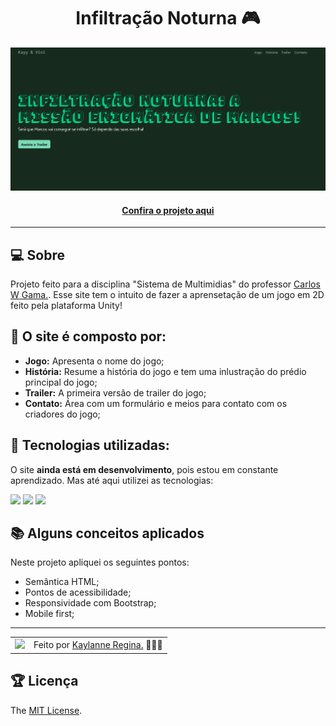 <h1 align="center"> Infiltração Noturna 🎮</h1>

![Imagem do projeto finalizado](img/foto.png)

<h4 align="center"><a href="https://kaylanneregina.github.io/SiteGame/">Confira o projeto aqui</a></h4>

---

## 💻 Sobre

Projeto feito para a disciplina "Sistema de Multimidias" do professor <a href="https://github.com/CarlosWGama">Carlos W Gama.</a>. Esse site tem o intuito de fazer a aprensetação de um jogo em 2D feito pela plataforma Unity!

## 🤯 O site é composto por:

- **Jogo:** Apresenta o nome do jogo;
- **História:** Resume a história do jogo e tem uma inlustração do prédio principal do jogo;
- **Trailer:** A primeira versão de trailer do jogo;
- **Contato:** Área com um formulário e meios para contato com os criadores do jogo;

## 🧠 Tecnologias utilizadas:

O site **ainda está em desenvolvimento**, pois estou em constante aprendizado. Mas até aqui utilizei as tecnologias:

<div>
    <img src="https://img.shields.io/badge/HTML5-E34F26?style=for-the-badge&logo=html5&logoColor=white" />
    <img src="https://img.shields.io/badge/CSS3-1572B6?style=for-the-badge&logo=css3&logoColor=white" />
    <img src="https://img.shields.io/badge/bootstrap-%238511FA.svg?style=for-the-badge&logo=bootstrap&logoColor=white">
</div>

## 📚 Alguns conceitos aplicados

Neste projeto apliquei os seguintes pontos:
+ Semântica HTML;
+ Pontos de acessibilidade;
+ Responsividade com Bootstrap;
+ Mobile first;

---

<table>
  <tr>
    <td>
      <img src="https://github.com/KayyLanne.png" width="100px" />
    </td>
    <td>
      Feito por <a href="https://github.com/KayyLanne">Kaylanne Regina.</a> 🙋🏻‍♀️
    </td>
  </tr>
</table>

## 🏆 Licença

The [MIT License](./LICENSE).

